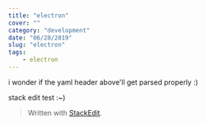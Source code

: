 ```yaml
---
title: "electron"
cover: ""
category: "development"
date: "06/28/2019"
slug: "electron"
tags:
	- electron
---
```


i wonder if the yaml header above'll get parsed properly :) 

stack edit test :~) 

> Written with [StackEdit](https://stackedit.io/).



<!--stackedit_data:
eyJwcm9wZXJ0aWVzIjoiZXh0ZW5zaW9uczpcbiAgcHJlc2V0Oi
BnZm1cbnRpdGxlOiBtZXRhLWRhdGEtdGVzdC10aXRsZVxuYXV0
aG9yOiB0eWxlclxudGFnczogJ3RhZzEsIHRhZzInXG5jYXRlZ2
9yaWVzOiAnY2F0MSwgY2F0MidcbmV4Y2VycHQ6IHdvb3QgZXhj
ZXJwdFxuZmVhdHVyZWRJbWFnZTogPi1cbiAgaHR0cHM6Ly9yZX
MuY2xvdWRpbmFyeS5jb20vY2xvdWRpbWd0cy9pbWFnZS91cGxv
YWQvdjE1MzM0MzY0ODkvdHlsc3lsL3NvdXJjZW1hcC5wbmdcbn
N0YXR1czogZHJhZnRcbmRhdGU6IDIwMTktMDgtMjAxOVxuIiwi
aGlzdG9yeSI6WzE4NDU5ODc2NTYsNTU4NDYzMzg2LC0xMjc4MT
I2MjIxXX0=
-->
